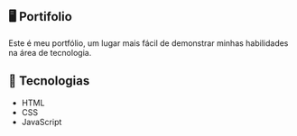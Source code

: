 ## 🖥️ Portifolio
Este é meu portfólio, um lugar mais fácil de demonstrar minhas habilidades na área de tecnologia.

## 🚀 Tecnologias
- HTML
- CSS
- JavaScript
